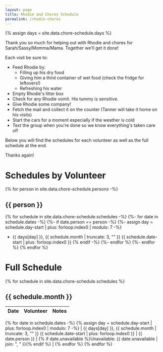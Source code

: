 ```yaml
---
layout: page
title: Rhodie and Chores Schedule
permalink: /rhodie-chores
---
```

{% assign days = site.data.chore-schedule.days %}

Thank you so much for helping out with Rhodie and chores for Sarah/Sassy/Momma/Mama. Together we'll get it done!

Each visit be sure to:
- Feed Rhodie by:
  - Filling up his dry food
  - Giving him a third container of wet food (check the fridge for leftovers!)
  - Refreshing his water
- Empty Rhodie's litter box
- Check for any Rhodie vomit. His tummy is sensitive.
- Give Rhodie some company!
- Fetch the mail and collect it on the counter (Tanner will take it home on his visits)
- Start the cars for a moment especially if the weather is cold
- Text the group when you're done so we know everything's taken care of!

Below you will find the schedules for each volunteer as well as the full schedule at the end.

Thanks again!

# Schedules by Volunteer
{% for person in site.data.chore-schedule.persons -%}
## {{ person }}
{% for schedule in site.data.chore-schedule.schedules -%}
{%- for date in schedule.dates -%}
{%- if date.person == person -%}
{%- assign day = schedule.day-start | plus: forloop.index0 | modulo: 7 -%}
- {{ days[day] }}, {{ schedule.month | truncate: 3, "" }} {{ schedule.date-start | plus: forloop.index0 }}
{% endif -%}
{%- endfor %}
{%- endfor %}
{% endfor %}

# Full Schedule

{% for schedule in site.data.chore-schedule.schedules %}
## {{ schedule.month }}

| Date | Volunteer | Notes |
| ---- | --------- | ----- |
  {% for date in schedule.dates -%}
  {% assign day = schedule.day-start | plus: forloop.index0 | modulo: 7 -%}
| {{ days[day] }}, {{ schedule.month | truncate: 3, "" }} {{ schedule.date-start | plus: forloop.index0 }} | {{ date.person }} | {% if date.unavailable %}Unavailable: {{ date.unavailable | join: ", " }}{% endif %} |
  {% endfor %}
{% endfor %}
